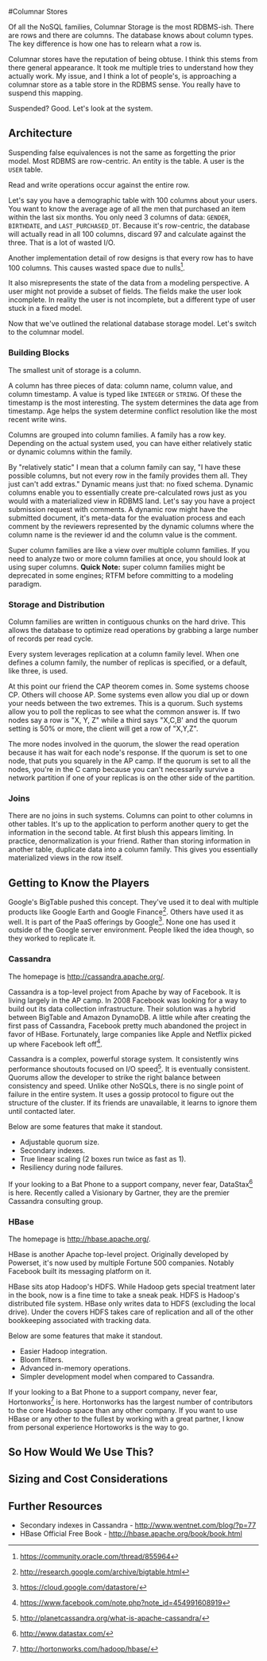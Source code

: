 #Columnar Stores

Of all the NoSQL families, Columnar Storage is the most RDBMS-ish. There are rows and there are columns. The database knows about column types. The key difference is how one has to relearn what a row is.

Columnar stores have the reputation of being obtuse. I think this stems from there general appearance. It took me multiple tries to understand how they actually work. My issue, and I think a lot of people's, is approaching a columnar store as a table store in the RDBMS sense. You really have to suspend this mapping.

Suspended? Good. Let's look at the system.

## Architecture
Suspending false equivalences is not the same as forgetting the prior model. Most RDBMS are row-centric. An entity is the table. A user is the `USER` table. 

Read and write operations occur against the entire row. 

Let's say you have a demographic table with 100 columns about your users. You want to know the average age of all the men that purchased an item within the last six months. You only need 3 columns of data: `GENDER`, `BIRTHDATE`, and `LAST_PURCHASED_DT`. Because it's row-centric, the database will actually read in all 100 columns, discard 97 and calculate against the three. That is a lot of wasted I/O.

Another implementation detail of row designs is that every row has to have 100 columns. This causes wasted space due to nulls[^oracle_nulls]. 

It also misrepresents the state of the data from a modeling perspective. A user might not provide a subset of fields. The fields make the user look incomplete. In reality the user is not incomplete, but a different type of user stuck in a fixed model.

Now that we've outlined the relational database storage model. Let's switch to the columnar model.

### Building Blocks
The smallest unit of storage is a column. 

A column has three pieces of data: column name, column value, and column timestamp. A value is typed like `INTEGER` or `STRING`. Of these the timestamp is the most interesting. The system determines the data age from timestamp. Age helps the system determine conflict resolution like the most recent write wins.

Columns are grouped into column families. A family has a row key. Depending on the actual system used, you can have either relatively static or dynamic columns within the family. 

By "relatively static" I mean that a column family can say, "I have these possible columns, but not every row in the family provides them all. They just can't add extras." Dynamic means just that: no fixed schema. Dynamic columns enable you to essentially create pre-calculated rows just as you would with a materialized view in RDBMS land. Let's say you have a project submission  request with comments. A dynamic row might have the submitted document, it's meta-data for the evaluation process and each comment by the reviewers represented by the dynamic columns where the column name is the reviewer id and the column value is the comment.

Super column families are like a view over multiple column families. If you need to analyze two or more column families at once, you should look at using super columns. **Quick Note:** super column families might be deprecated in some engines; RTFM before committing to a modeling paradigm.

### Storage and Distribution

Column families are written in contiguous chunks on the hard drive. This allows the database to optimize read operations by grabbing a large number of records per read cycle. 

Every system leverages replication at a column family level. When one defines a column family, the number of replicas is specified, or a default, like three, is used. 

At this point our friend the CAP theorem comes in. Some systems choose CP. Others will choose AP. Some systems even allow you dial up or down your needs between the two extremes. This is a quorum. Such systems allow you to poll the replicas to see what the common answer is. If two nodes say a row is "X, Y, Z" while a third says "X,C,B' and the quorum setting is 50% or more, the client will get a row of "X,Y,Z". 

The more nodes involved in the quorum, the slower the read operation because it has wait for each node's response. If the quorum is set to one node, that puts you squarely in the AP camp. If the quorum is set to all the nodes, you're in the C camp because you can't necessarily survive a network partition if one of your replicas is on the other side of the partition.


### Joins
There are no joins in such systems. Columns can point to other columns in other tables. It's up to the application to perform another query to get the information in the second table. At first blush this appears limiting. In practice, denormalization is your friend. Rather than storing information in another table, duplicate data into a column family. This gives you essentially materialized views in the row itself.

## Getting to Know the Players
Google's BigTable pushed this concept. They've used it to deal with multiple products like Google Earth and Google Finance[^bigtable_google]. Others have used it as well. It is part of the PaaS offerings by Google[^google_cloud_data]. None one has used it outside of the Google server environment. People liked the idea though, so they worked to replicate it.

### Cassandra
The homepage is http://cassandra.apache.org/. 

Cassandra is a top-level project from Apache by way of Facebook. It is living largely in the AP camp. In 2008 Facebook was looking for a way to build out its data collection infrastructure.  Their solution was a hybrid between BigTable and Amazon DynamoDB. A little while after creating the first pass of Cassandra, Facebook pretty much abandoned the project in favor of HBase. Fortunately, large companies like Apple and Netflix picked up where Facebook left off[^fb_abandon].

Cassandra is a complex, powerful storage system. It consistently wins performance shoutouts focused on I/O speed[^cassandra_shoutout]. It is eventually consistent. Quorums allow the developer to strike the right balance between consistency and speed.  Unlike other NoSQLs, there is no single point of failure in the entire system. It uses a gossip protocol to figure out the structure of the cluster. If its friends are unavailable, it learns to ignore them until contacted later. 

Below are some features that make it standout.
* Adjustable quorum size.
* Secondary indexes.
* True linear scaling (2 boxes run twice as fast as 1).
* Resiliency during node failures.


If your looking to a Bat Phone to a support company, never fear, DataStax[^datastax] is here. Recently called a Visionary by Gartner, they are the premier Cassandra consulting group.

### HBase

The homepage is http://hbase.apache.org/.

HBase is another Apache top-level project. Originally developed by Powerset, it's now used by multiple Fortune 500 companies. Notably Facebook built its messaging platform on it.

HBase sits atop Hadoop's HDFS. While Hadoop gets special treatment later in the book, now is a fine time to take a sneak peak. HDFS is Hadoop's distributed file system. HBase only writes data to HDFS (excluding the local drive). Under the covers HDFS takes care of replication and all of the other bookkeeping associated with tracking data.

Below are some features that make it standout. 
* Easier Hadoop integration.
* Bloom filters.
* Advanced in-memory operations.
* Simpler development model when compared to Cassandra.

If your looking to a Bat Phone to a support company, never fear, Hortonworks[^hortonworks] is here. Hortonworks has the largest number of contributors to the core Hadoop space than any other company. If you want to use HBase or any other to the fullest by working with a great partner, I know from personal experience Hortoworks is the way to go.

## So How Would We Use This?

## Sizing and Cost Considerations

## Further Resources

* Secondary indexes in Cassandra - http://www.wentnet.com/blog/?p=77
* HBase Official Free Book - http://hbase.apache.org/book/book.html

[^bigtable_google]: http://research.google.com/archive/bigtable.html
[^oracle_nulls]: https://community.oracle.com/thread/855964
[^google_cloud_data]: https://cloud.google.com/datastore/
[^fb_abandon]: https://www.facebook.com/note.php?note_id=454991608919
[^cassandra_shoutout]: http://planetcassandra.org/what-is-apache-cassandra/
[^datastax]: http://www.datastax.com/
[^hortonworks]: http://hortonworks.com/hadoop/hbase/